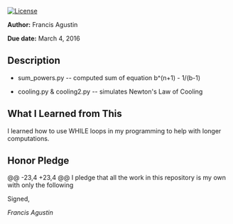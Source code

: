 [![License](http://img.shields.io/badge/license-MIT-blue.svg)](http://en.wikipedia.org/wiki/MIT_License)

**Author:** Francis Agustin

**Due date:** March 4, 2016

## Description

* sum_powers.py -- computed sum of equation b^(n+1) - 1/(b-1)

* cooling.py & cooling2.py -- simulates Newton's Law of Cooling

## What I Learned from This

I learned how to use WHILE loops in my programming to help with longer computations.


## Honor Pledge

@@ -23,4 +23,4 @@ I pledge that all the work in this repository is my own with only the following

Signed,

_Francis Agustin_

